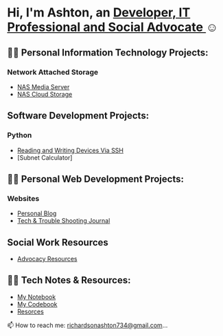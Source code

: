 <h1>Hi, I'm Ashton, an <a href="https://www.linkedin.com/in/ashton-najee-mckeith-richardson-65782b22a/"> Developer, IT Professional and Social Advocate </a>☺</h1>

## 👨‍💻 Personal Information Technology Projects:


### Network Attached Storage 

  - [NAS Media Server](https://github.com/AshtonRichards/config-ad)
  - [NAS Cloud Storage](https://github.com/AshtonRichards/config-ad)

## Software Development Projects: 

### Python 

- [Reading and Writing Devices Via SSH](https://github.com/AshtonRichards/RW-SSH/tree/main)
- [Subnet Calculator]


## 👨‍💻 Personal Web Development Projects:

### Websites

  - [Personal Blog](https://github.com/AshtonRichards/AshtonRichards/edit/main/README.md)
  - [Tech & Trouble Shooting Journal](https://ashtonrichardson.com/)


## Social Work Resources

  - [Advocacy Resources](https://github.com/AshtonRichards/Advocacy-Resources)
  

## 👨‍💻 Tech Notes & Resources:

- [My Notebook](https://github.com/AshtonRichards/Notes)
- [My Codebook]()
- [Resorces](https://github.com/AshtonRichards/Resources)

📫 How to reach me: richardsonashton734@gmail.com...

<!---
AshtonRichards/AshtonRichards is a ✨ special ✨ repository because its `README.md` (this file) appears on your GitHub profile.
You can click the Preview link to take a look at your changes.
--->
